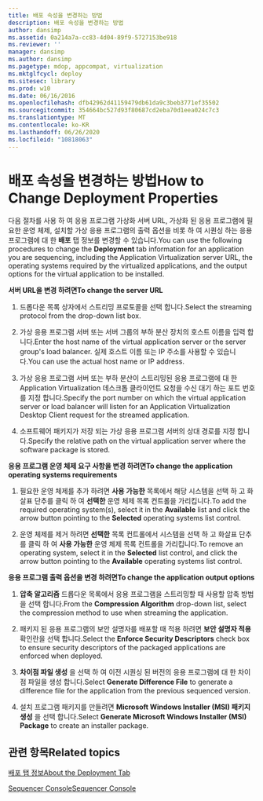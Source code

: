 ```yaml
---
title: 배포 속성을 변경하는 방법
description: 배포 속성을 변경하는 방법
author: dansimp
ms.assetid: 0a214a7a-cc83-4d04-89f9-5727153be918
ms.reviewer: ''
manager: dansimp
ms.author: dansimp
ms.pagetype: mdop, appcompat, virtualization
ms.mktglfcycl: deploy
ms.sitesec: library
ms.prod: w10
ms.date: 06/16/2016
ms.openlocfilehash: dfb42962d41159479db61da9c3beb3771ef35502
ms.sourcegitcommit: 354664bc527d93f80687cd2eba70d1eea024c7c3
ms.translationtype: MT
ms.contentlocale: ko-KR
ms.lasthandoff: 06/26/2020
ms.locfileid: "10818063"
---
```

# <span data-ttu-id="79d63-103">배포 속성을 변경하는 방법</span><span class="sxs-lookup"><span data-stu-id="79d63-103">How to Change Deployment Properties</span></span>


<span data-ttu-id="79d63-104">다음 절차를 사용 하 여 응용 프로그램 가상화 서버 URL, 가상화 된 응용 프로그램에 필요한 운영 체제, 설치할 가상 응용 프로그램의 출력 옵션을 비롯 하 여 시퀀싱 하는 응용 프로그램에 대 한 **배포** 탭 정보를 변경할 수 있습니다.</span><span class="sxs-lookup"><span data-stu-id="79d63-104">You can use the following procedures to change the **Deployment** tab information for an application you are sequencing, including the Application Virtualization server URL, the operating systems required by the virtualized applications, and the output options for the virtual application to be installed.</span></span>

**<span data-ttu-id="79d63-105">서버 URL을 변경 하려면</span><span class="sxs-lookup"><span data-stu-id="79d63-105">To change the server URL</span></span>**

1.  <span data-ttu-id="79d63-106">드롭다운 목록 상자에서 스트리밍 프로토콜을 선택 합니다.</span><span class="sxs-lookup"><span data-stu-id="79d63-106">Select the streaming protocol from the drop-down list box.</span></span>

2.  <span data-ttu-id="79d63-107">가상 응용 프로그램 서버 또는 서버 그룹의 부하 분산 장치의 호스트 이름을 입력 합니다.</span><span class="sxs-lookup"><span data-stu-id="79d63-107">Enter the host name of the virtual application server or the server group's load balancer.</span></span> <span data-ttu-id="79d63-108">실제 호스트 이름 또는 IP 주소를 사용할 수 있습니다.</span><span class="sxs-lookup"><span data-stu-id="79d63-108">You can use the actual host name or IP address.</span></span>

3.  <span data-ttu-id="79d63-109">가상 응용 프로그램 서버 또는 부하 분산이 스트리밍된 응용 프로그램에 대 한 Application Virtualization 데스크톱 클라이언트 요청을 수신 대기 하는 포트 번호를 지정 합니다.</span><span class="sxs-lookup"><span data-stu-id="79d63-109">Specify the port number on which the virtual application server or load balancer will listen for an Application Virtualization Desktop Client request for the streamed application.</span></span>

4.  <span data-ttu-id="79d63-110">소프트웨어 패키지가 저장 되는 가상 응용 프로그램 서버의 상대 경로를 지정 합니다.</span><span class="sxs-lookup"><span data-stu-id="79d63-110">Specify the relative path on the virtual application server where the software package is stored.</span></span>

**<span data-ttu-id="79d63-111">응용 프로그램 운영 체제 요구 사항을 변경 하려면</span><span class="sxs-lookup"><span data-stu-id="79d63-111">To change the application operating systems requirements</span></span>**

1.  <span data-ttu-id="79d63-112">필요한 운영 체제를 추가 하려면 **사용 가능한** 목록에서 해당 시스템을 선택 하 고 화살표 단추를 클릭 하 여 **선택한** 운영 체제 목록 컨트롤을 가리킵니다.</span><span class="sxs-lookup"><span data-stu-id="79d63-112">To add the required operating system(s), select it in the **Available** list and click the arrow button pointing to the **Selected** operating systems list control.</span></span>

2.  <span data-ttu-id="79d63-113">운영 체제를 제거 하려면 **선택한** 목록 컨트롤에서 시스템을 선택 하 고 화살표 단추를 클릭 하 여 **사용 가능한** 운영 체제 목록 컨트롤을 가리킵니다.</span><span class="sxs-lookup"><span data-stu-id="79d63-113">To remove an operating system, select it in the **Selected** list control, and click the arrow button pointing to the **Available** operating systems list control.</span></span>

**<span data-ttu-id="79d63-114">응용 프로그램 출력 옵션을 변경 하려면</span><span class="sxs-lookup"><span data-stu-id="79d63-114">To change the application output options</span></span>**

1.  <span data-ttu-id="79d63-115">**압축 알고리즘** 드롭다운 목록에서 응용 프로그램을 스트리밍할 때 사용할 압축 방법을 선택 합니다.</span><span class="sxs-lookup"><span data-stu-id="79d63-115">From the **Compression Algorithm** drop-down list, select the compression method to use when streaming the application.</span></span>

2.  <span data-ttu-id="79d63-116">패키지 된 응용 프로그램의 보안 설명자를 배포할 때 적용 하려면 **보안 설명자 적용** 확인란을 선택 합니다.</span><span class="sxs-lookup"><span data-stu-id="79d63-116">Select the **Enforce Security Descriptors** check box to ensure security descriptors of the packaged applications are enforced when deployed.</span></span>

3.  <span data-ttu-id="79d63-117">**차이점 파일 생성** 을 선택 하 여 이전 시퀀싱 된 버전의 응용 프로그램에 대 한 차이점 파일을 생성 합니다.</span><span class="sxs-lookup"><span data-stu-id="79d63-117">Select **Generate Difference File** to generate a difference file for the application from the previous sequenced version.</span></span>

4.  <span data-ttu-id="79d63-118">설치 프로그램 패키지를 만들려면 **Microsoft Windows Installer (MSI) 패키지 생성** 을 선택 합니다.</span><span class="sxs-lookup"><span data-stu-id="79d63-118">Select **Generate Microsoft Windows Installer (MSI) Package** to create an installer package.</span></span>

## <span data-ttu-id="79d63-119">관련 항목</span><span class="sxs-lookup"><span data-stu-id="79d63-119">Related topics</span></span>


[<span data-ttu-id="79d63-120">배포 탭 정보</span><span class="sxs-lookup"><span data-stu-id="79d63-120">About the Deployment Tab</span></span>](about-the-deployment-tab.md)

[<span data-ttu-id="79d63-121">Sequencer Console</span><span class="sxs-lookup"><span data-stu-id="79d63-121">Sequencer Console</span></span>](sequencer-console.md)

 

 





